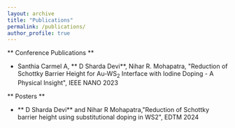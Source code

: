 ```yaml
---
layout: archive
title: "Publications"
permalink: /publications/
author_profile: true
---
```

** Conference Publications **
* Santhia Carmel A, ** D Sharda Devi**, Nihar R. Mohapatra, "Reduction of Schottky Barrier Height for Au-WS$_2$
Interface with Iodine Doping - A Physical Insight", IEEE NANO 2023 
 
** Posters **
* ** D Sharda Devi** and Nihar R Mohapatra,"Reduction of Schottky barrier height using substitutional doping in WS2", EDTM 2024
